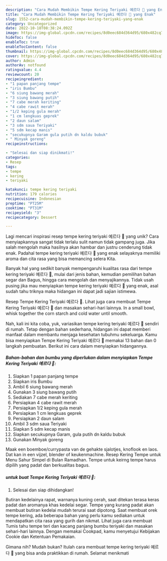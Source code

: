 ```yaml
---
description: "Cara Mudah Membikin Tempe Kering Teriyaki 예르다 🍁 yang Enak"
title: "Cara Mudah Membikin Tempe Kering Teriyaki 예르다 🍁 yang Enak"
slug: 1552-cara-mudah-membikin-tempe-kering-teriyaki-yang-enak
category: Uncategorized
date: 2022-10-18T08:38:24.092Z
image: https://img-global.cpcdn.com/recipes/8d0eec684d364d95/680x482cq70/tempe-kering-teriyaki-예르다-foto-resep-utama.jpg
hideToc: false
enableToc: true
enableTocContent: false
thumbnail: https://img-global.cpcdn.com/recipes/8d0eec684d364d95/680x482cq70/tempe-kering-teriyaki-예르다-foto-resep-utama.jpg
cover: https://img-global.cpcdn.com/recipes/8d0eec684d364d95/680x482cq70/tempe-kering-teriyaki-예르다-foto-resep-utama.jpg
author: Admin
authorAv: notfound
ratingvalue: 4.4
reviewcount: 20
recipeingredient:
- "1 papan panjang tempe"
- "iris Bumbu"
- "6 siung bawang merah"
- "3 siung bawang putih"
- "7 cabe merah keriting"
- "4 cabe rawit merah"
- "1/2 keping gula merah"
- "1 cm lengkuas geprek"
- "2 daun salam"
- "3 sdm saua Teriyaki"
- "5 sdm kecap manis"
- "secukupnya Garam gula putih dn kaldu bubuk"
- " Minyak goreng"
recipeinstructions:

- "Selesai dan siap dinikmati!"
categories:
- Resep
tags:
- tempe
- kering
- teriyaki

katakunci: tempe kering teriyaki 
nutrition: 179 calories
recipecuisine: Indonesian
preptime: "PT25M"
cooktime: "PT31M"
recipeyield: "3"
recipecategory: Dessert

---
```





Lagi mencari inspirasi resep tempe kering teriyaki 예르다 🍁 yang unik? Cara menyiapkannya sangat tidak terlalu sulit namun tidak gampang juga. Jika salah mengolah maka hasilnya akan hambar dan justru cenderung tidak enak. Padahal tempe kering teriyaki 예르다 🍁 yang enak selayaknya memiliki aroma dan cita rasa yang bisa memancing selera Kita.





Banyak hal yang sedikit banyak mempengaruhi kualitas rasa dari tempe kering teriyaki 예르다 🍁, mulai dari jenis bahan, kemudian pemilihan bahan segar dan Bagus, hingga cara mengolah dan menyajikannya. Tidak usah pusing jika mau menyiapkan tempe kering teriyaki 예르다 🍁 yang enak,      asal sudah tahu triknya maka hidangan ini dapat jadi sajian istimewa.














Resep Tempe Kering Teriyaki 예르다 🍁. Lihat juga cara membuat Tempe Kering Teriyaki 예르다 🍁 dan masakan sehari-hari lainnya. In a small bowl, whisk together the corn starch and cold water until smooth.






Nah, kali ini kita coba, yuk, variasikan tempe kering teriyaki 예르다 🍁 sendiri di rumah. Tetap dengan bahan sederhana, hidangan ini dapat memberi manfaat dalam membantu menjaga kesehatan tubuhmu sekeluarga. Kamu bisa menyiapkan Tempe Kering Teriyaki 예르다 🍁 memakai 13 bahan dan 0 langkah pembuatan. Berikut ini cara dalam menyiapkan hidangannya.

<!--inarticleads1-->

##### Bahan-bahan dan bumbu yang diperlukan dalam menyiapkan Tempe Kering Teriyaki 예르다 🍁:

1. Siapkan 1 papan panjang tempe
1. Siapkan iris Bumbu
1. Ambil 6 siung bawang merah
1. Gunakan 3 siung bawang putih
1. Sediakan 7 cabe merah keriting
1. Persiapkan 4 cabe rawit merah
1. Persiapkan 1/2 keping gula merah
1. Persiapkan 1 cm lengkuas geprek
1. Persiapkan 2 daun salam
1. Ambil 3 sdm saua Teriyaki
1. Siapkan 5 sdm kecap manis
1. Siapkan secukupnya Garam, gula putih dn kaldu bubuk
1. Gunakan  Minyak goreng


Maak een boemboe/currypasta van de gehakte sjalotjes, knoflook en laos. Dat kan in een vijzel, blender of keukenmachine. Resep Kering Tempe untuk Menu Sahur Simpel di Bulan Ramadhan. Tempe untuk keirng tempe harus dipilih yang padat dan berkualitas bagus. 

<!--inarticleads2-->

#####  untuk buat Tempe Kering Teriyaki 예르다 🍁:


1. Selesai dan siap dihidangkan!

Butiran kedelainya rapat, warnanya kuning cerah, saat ditekan terasa keras padat dan aromanya khas kedelai segar. Tempe yang kurang padat akan membuat butiran kedelai mudah terurai saat dipotong. Saat membuat orek tempe kering, ada beberapa bahan yang perlu kamu sediakan untuk mendapatkan cita rasa yang gurih dan nikmat. Lihat juga cara membuat Tumis tahu tempe teri dan kacang panjang bumbu teriyaki dan masakan sehari-hari lainnya. Dengan memakai Cookpad, kamu menyetujui Kebijakan Cookie dan Ketentuan Pemakaian. 

Gimana nih? Mudah bukan? Itulah cara membuat tempe kering teriyaki 예르다 🍁 yang bisa anda praktikkan di rumah. Selamat menikmati
